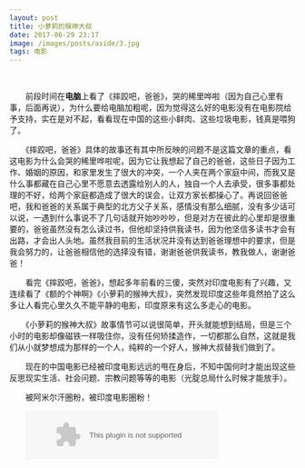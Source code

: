```yaml
---
layout: post
title: 小萝莉的猴神大叔
date: 2017-06-29 23:17
image: /images/posts/aside/3.jpg
tags: 电影    
---
```


<br />

　　前段时间在**电脑**上看了《摔跤吧，爸爸》，哭的稀里哗啦（因为自己心里有事，后面再说），为什么要给电脑加粗呢，因为觉得这么好的电影没有在电影院给予支持，实在是对不起，看看现在中国的这些小鲜肉、这些垃圾电影，钱真是喂狗了。

　　《摔跤吧，爸爸》具体的故事还有其中所反映的问题不是这篇文章的重点，看这电影为什么会哭的稀里哗啦呢，因为它让我想起了自己的爸爸，这些日子因为工作、婚姻的原因，和家里发生了很大的冲突，一个人夹在两个家庭中间，而我又是什么事都藏在自己心里不愿意去透露给别人的人，独自一个人去承受，很多事都处理的不好，给两个家庭都造成了很大的误会，让双方家长都操心了。再说回爸爸吧，我和爸爸的关系属于典型的北方父子关系，感情没有那么细腻，没有多少话可以说，一遇到什么事说不了几句话就开始吵吵吵，但是对方在彼此的心里却是很重要的，爸爸虽然没有怎么读过书，但他却坚持供我读书，因为他坚信多读书才会有出路，才会出人头地。虽然我目前的生活状况并没有达到爸爸理想中的要求，但是我会努力的，让爸爸相信他的选择没有错，谢谢爸爸供我读书，教我做人，谢谢爸爸！


　　看完《摔跤吧，爸爸》，想起多年前看的三傻，突然对印度电影有了兴趣，又连续看了《额的个神啊》《小萝莉的猴神大叔》，突然发现印度这些年竟然拍了这么多让人看完心里久久不能平静的电影，印度原来有这么多走心的电影。

　　《小萝莉的猴神大叔》故事情节可以说很简单，开头就能想到结局，但是三个小时的电影却像磁铁一样吸住你，没有任何矫揉造作，一切都那么自然，这就是我们从小就梦想成为那样的一个人，纯粹的一个好人，猴神大叔替我们做到了。

　　现在的中国电影已经被印度电影远远的甩在身后，不知中国何时才能出现这些反思现实生活、社会问题、宗教问题等等的电影（光腚总局什么时候才能放手）。

　　被阿米尔汗圈粉，被印度电影圈粉！

　　<embed src="//music.163.com/style/swf/widget.swf?sid=33035878&type=2&auto=1&width=320&height=66" width="340" height="86"  allowNetworking="all">